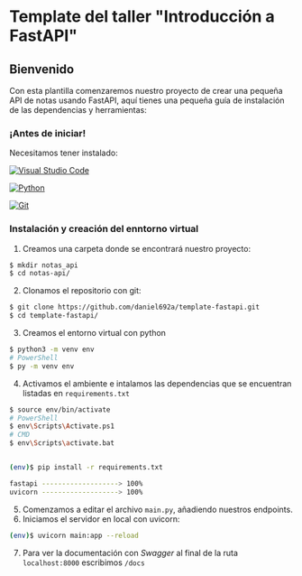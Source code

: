 # Template del taller "Introducción a FastAPI"

## Bienvenido
Con esta plantilla comenzaremos nuestro proyecto de crear una pequeña API de notas usando FastAPI, aquí tienes una pequeña guía de instalación de las dependencias y herramientas:

### ¡Antes de iniciar!
Necesitamos tener instalado:

[![Visual Studio Code](https://img.shields.io/badge/-Visual%20Studio%20Code-blue?logo=visualstudiocode&logoColor=white&style=for-the-badge)](https://code.visualstudio.com/)

[![Python](https://img.shields.io/badge/-Python-blue?logo=python&logoColor=white&style=for-the-badge)](https://www.python.org/downloads/)

[![Git](https://img.shields.io/badge/-Git-F05032?logo=git&logoColor=white&style=for-the-badge)](https://git-scm.com/downloads)


### Instalación y creación del enntorno virtual
1. Creamos una carpeta donde se encontrará nuestro proyecto:
```bash
$ mkdir notas_api
$ cd notas-api/
```
2. Clonamos el repositorio con git:
```bash
$ git clone https://github.com/daniel692a/template-fastapi.git
$ cd template-fastapi/
```
3. Creamos el entorno virtual con python
```bash
$ python3 -m venv env
# PowerShell
$ py -m venv env
```
4. Activamos el ambiente e intalamos las dependencias que se encuentran listadas en `requirements.txt`
```bash
$ source env/bin/activate
# PowerShell
$ env\Scripts\Activate.ps1
# CMD
$ env\Scripts\activate.bat


(env)$ pip install -r requirements.txt

fastapi -------------------> 100%
uvicorn -------------------> 100%
```

5. Comenzamos a editar el archivo `main.py`, añadiendo nuestros endpoints.
6. Iniciamos el servidor en local con uvicorn:
```bash
(env)$ uvicorn main:app --reload
```
7. Para ver la documentación con *Swagger* al final de la ruta `localhost:8000` escribimos `/docs`


